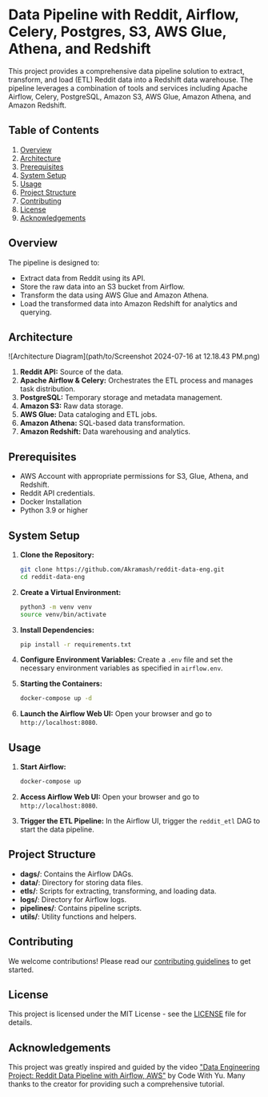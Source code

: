 # Data Pipeline with Reddit, Airflow, Celery, Postgres, S3, AWS Glue, Athena, and Redshift

This project provides a comprehensive data pipeline solution to extract, transform, and load (ETL) Reddit data into a Redshift data warehouse. The pipeline leverages a combination of tools and services including Apache Airflow, Celery, PostgreSQL, Amazon S3, AWS Glue, Amazon Athena, and Amazon Redshift.

## Table of Contents
1. [Overview](#overview)
2. [Architecture](#architecture)
3. [Prerequisites](#prerequisites)
4. [System Setup](#system-setup)
5. [Usage](#usage)
6. [Project Structure](#project-structure)
7. [Contributing](#contributing)
8. [License](#license)
9. [Acknowledgements](#acknowledgements)

## Overview
The pipeline is designed to:
- Extract data from Reddit using its API.
- Store the raw data into an S3 bucket from Airflow.
- Transform the data using AWS Glue and Amazon Athena.
- Load the transformed data into Amazon Redshift for analytics and querying.

## Architecture
![Architecture Diagram](path/to/Screenshot 2024-07-16 at 12.18.43 PM.png)

1. **Reddit API:** Source of the data.
2. **Apache Airflow & Celery:** Orchestrates the ETL process and manages task distribution.
3. **PostgreSQL:** Temporary storage and metadata management.
4. **Amazon S3:** Raw data storage.
5. **AWS Glue:** Data cataloging and ETL jobs.
6. **Amazon Athena:** SQL-based data transformation.
7. **Amazon Redshift:** Data warehousing and analytics.

## Prerequisites
- AWS Account with appropriate permissions for S3, Glue, Athena, and Redshift.
- Reddit API credentials.
- Docker Installation
- Python 3.9 or higher

## System Setup
1. **Clone the Repository:**
    ```bash
    git clone https://github.com/Akramash/reddit-data-eng.git
    cd reddit-data-eng
    ```

2. **Create a Virtual Environment:**
    ```bash
    python3 -m venv venv
    source venv/bin/activate
    ```

3. **Install Dependencies:**
    ```bash
    pip install -r requirements.txt
    ```

4. **Configure Environment Variables:**
    Create a `.env` file and set the necessary environment variables as specified in `airflow.env`.

5. **Starting the Containers:**
    ```bash
    docker-compose up -d
    ```

6. **Launch the Airflow Web UI:**
    Open your browser and go to `http://localhost:8080`.

## Usage
1. **Start Airflow:**
    ```bash
    docker-compose up
    ```

2. **Access Airflow Web UI:**
    Open your browser and go to `http://localhost:8080`.

3. **Trigger the ETL Pipeline:**
    In the Airflow UI, trigger the `reddit_etl` DAG to start the data pipeline.

## Project Structure
- **dags/**: Contains the Airflow DAGs.
- **data/**: Directory for storing data files.
- **etls/**: Scripts for extracting, transforming, and loading data.
- **logs/**: Directory for Airflow logs.
- **pipelines/**: Contains pipeline scripts.
- **utils/**: Utility functions and helpers.

## Contributing
We welcome contributions! Please read our [contributing guidelines](CONTRIBUTING.md) to get started.

## License
This project is licensed under the MIT License - see the [LICENSE](LICENSE) file for details.

## Acknowledgements
This project was greatly inspired and guided by the video ["Data Engineering Project: Reddit Data Pipeline with Airflow, AWS"](https://youtu.be/LSlt6iVI_9Y?si=qfvF1EvqfVTU7xkr) by Code With Yu. Many thanks to the creator for providing such a comprehensive tutorial.
